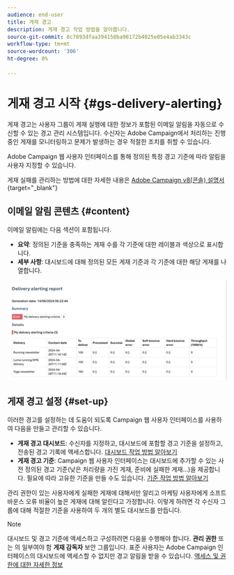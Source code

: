 ```yaml
---
audience: end-user
title: 게재 경고
description: 게재 경고 작업 방법을 알아봅니다.
source-git-commit: 8c7893dfaa394158ba98172b4025e05e4ab3343c
workflow-type: tm+mt
source-wordcount: '306'
ht-degree: 0%

---
```



# 게재 경고 시작 {#gs-delivery-alerting}

게재 경고는 사용자 그룹이 게재 실행에 대한 정보가 포함된 이메일 알림을 자동으로 수신할 수 있는 경고 관리 시스템입니다. 수신자는 Adobe Campaign에서 처리하는 진행 중인 게재를 모니터링하고 문제가 발생하는 경우 적절한 조치를 취할 수 있습니다.

Adobe Campaign 웹 사용자 인터페이스를 통해 정의된 특정 경고 기준에 따라 알림을 사용자 지정할 수 있습니다.

게재 실패를 관리하는 방법에 대한 자세한 내용은 [Adobe Campaign v8(콘솔) 설명서](https://experienceleague.adobe.com/en/docs/campaign/campaign-v8/send/failures/delivery-failures#send){target="_blank"}

## 이메일 알림 콘텐츠 {#content}

이메일 알림에는 다음 섹션이 포함됩니다.

* **요약**: 정의된 기준을 충족하는 게재 수를 각 기준에 대한 레이블과 색상으로 표시합니다.
* **세부 사항**: 대시보드에 대해 정의된 모든 게재 기준과 각 기준에 대한 해당 게재를 나열합니다.

![](assets/alerting-email.png)

## 게재 경고 설정 {#set-up}

이러한 경고를 설정하는 데 도움이 되도록 Campaign 웹 사용자 인터페이스를 사용하여 다음을 만들고 관리할 수 있습니다.

* **게재 경고 대시보드**: 수신자를 지정하고, 대시보드에 포함할 경고 기준을 설정하고, 전송된 경고 기록에 액세스합니다. [대시보드 작업 방법 알아보기](../msg/delivery-alerting-dashboards.md)
* **게재 경고 기준**: Campaign 웹 사용자 인터페이스는 대시보드에 추가할 수 있는 사전 정의된 경고 기준(낮은 처리량을 가진 게재, 준비에 실패한 게재...)을 제공합니다. 필요에 따라 고유한 기준을 만들 수도 있습니다. [기준 작업 방법 알아보기](../msg/delivery-alerting-criteria.md)

관리 권한이 있는 사용자에게 실패한 게재에 대해서만 알리고 마케팅 사용자에게 소프트 바운스 오류 비율이 높은 게재에 대해 알린다고 가정합니다. 이렇게 하려면 각 수신자 그룹에 대해 적절한 기준을 사용하여 두 개의 별도 대시보드를 만듭니다.

>[!NOTE]
>
>대시보드 및 경고 기준에 액세스하고 구성하려면 다음을 수행해야 합니다. **관리 권한** 또는 의 일부여야 함 **게재 감독자** 보안 그룹입니다. 표준 사용자는 Adobe Campaign 인터페이스의 대시보드에 액세스할 수 없지만 경고 알림을 받을 수 있습니다. [액세스 및 권한에 대한 자세한 정보](../get-started/permissions.md)
